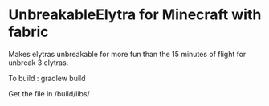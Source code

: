 # UnbreakableElytra for Minecraft with fabric
Makes elytras unbreakable for more fun than the 15 minutes of flight for unbreak 3 elytras.

To build :
gradlew build

Get the file in /build/libs/
